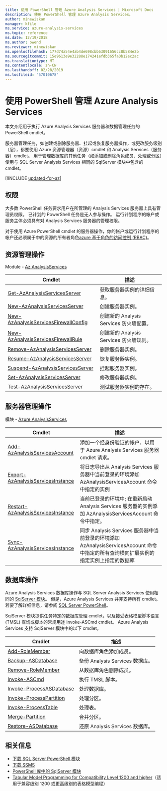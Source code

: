 ```yaml
---
title: 使用 PowerShell 管理 Azure Analysis Services | Microsoft Docs
description: 使用 PowerShell 管理 Azure Analysis Services。
author: minewiskan
manager: kfile
ms.service: azure-analysis-services
ms.topic: reference
ms.date: 12/19/2018
ms.author: owend
ms.reviewer: minewiskan
ms.openlocfilehash: 177d74a54e4ab4de698cbb63091656cc8b584e2b
ms.sourcegitcommit: 15e9613e9e32288e174241efdb365fa0b12ec2ac
ms.translationtype: MT
ms.contentlocale: zh-CN
ms.lasthandoff: 02/28/2019
ms.locfileid: "57010678"
---
```

# <a name="manage-azure-analysis-services-with-powershell"></a>使用 PowerShell 管理 Azure Analysis Services

本文介绍用于执行 Azure Analysis Services 服务器和数据管理任务的 PowerShell cmdlet。 

服务器管理任务，如创建或删除服务器、挂起或恢复服务器操作，或更改服务级别（层），都要使用 Azure 资源管理器（资源）cmdlet 和 Analysis Services（服务器）cmdlet。 用于管理数据库的其他任务（如添加或删除角色成员、处理或分区）使用与 SQL Server Analysis Services 相同的 SqlServer 模块中包含的 cmdlet。

[!INCLUDE [updated-for-az](../../includes/updated-for-az.md)]

## <a name="permissions"></a>权限

大多数 PowerShell 任务要求用户在所管理的 Analysis Services 服务器上具有管理员权限。 已计划的 PowerShell 任务是无人参与操作。 运行计划程序的帐户或服务主体必须具有对 Analysis Services 服务器的管理权限。 

对于使用 Azure PowerShell cmdlet 的服务器操作，你的帐户或运行计划程序的帐户还必须属于中的资源的所有者角色[azure 基于角色的访问控制 (RBAC)](../role-based-access-control/overview.md)。 

## <a name="resource-management-operations"></a>资源管理操作 

Module - [Az.AnalysisServices](/powershell/module/az.analysisservices)

|Cmdlet|描述| 
|------------|-----------------| 
|[Get-AzAnalysisServicesServer](/powershell/module/az.analysisservices/get-azanalysisservicesserver)|获取服务器实例的详细信息。|  
|[New-AzAnalysisServicesServer](/powershell/module/az.analysisservices/new-azanalysisservicesserver)|创建服务器实例。|   
|[New-AzAnalysisServicesFirewallConfig](/powershell/module/az.analysisservices/new-azanalysisservicesfirewallconfig)|创建新的 Analysis Services 防火墙配置。|   
|[New-AzAnalysisServicesFirewallRule](/powershell/module/az.analysisservices/new-azanalysisservicesfirewallrule)|创建新的 Analysis Services 防火墙规则。|   
|[Remove-AzAnalysisServicesServer](/powershell/module/az.analysisservices/remove-azanalysisservicesserver)|删除服务器实例。|  
|[Resume-AzAnalysisServicesServer](/powershell/module/az.analysisservices/resume-azanalysisservicesserver)|恢复服务器实例。|  
|[Suspend-AzAnalysisServicesServer](/powershell/module/az.analysisservices/suspend-azanalysisservicesserver)|挂起服务器实例。| 
|[Set-AzAnalysisServicesServer](/powershell/module/az.analysisservices/set-azanalysisservicesserver)|修改服务器实例。|   
|[Test-AzAnalysisServicesServer](/powershell/module/az.analysisservices/test-azanalysisservicesserver)|测试服务器实例的存在。| 

## <a name="server-management-operations"></a>服务器管理操作

模块 - [Azure.AnalysisServices](https://www.powershellgallery.com/packages/Azure.AnalysisServices)

|Cmdlet|描述| 
|------------|-----------------| 
|[Add-AzAnalysisServicesAccount](/powershell/module/az.analysisservices/add-AzAnalysisServicesaccount)|添加一个经身份验证的帐户，以用于 Azure Analysis Services 服务器 cmdlet 请求。| 
|[Export-AzAnalysisServicesInstance](/powershell/module/az.analysisservices/export-AzAnalysisServicesinstancelog)|将日志导出从 Analysis Services 服务器中当前登录的环境添加 AzAnalysisServicesAccount 命令中指定的实例|  
|[Restart-AzAnalysisServicesInstance](/powershell/module/az.analysisservices/restart-AzAnalysisServicesinstance)|当前已登录的环境中; 在重新启动 Analysis Services 服务器的实例添加 AzAnalysisServicesAccount 命令中指定。|  
|[Sync-AzAnalysisServicesInstance](/powershell/module/az.analysisservices/restart-AzAnalysisServicesinstance)|同步 Analysis Services 服务器中当前登录的环境添加 AzAnalysisServicesAccount 命令中指定的所有查询横向扩展实例的指定实例上指定的数据库|  

## <a name="database-operations"></a>数据库操作

Azure Analysis Services 数据库操作与 SQL Server Analysis Services 使用相同的 [SqlServer 模块](https://www.powershellgallery.com/packages/SqlServer)。 但是，Azure Analysis Services 并非支持所有 cmdlet。 若要了解详细信息，请参阅 [SQL Server PowerShell](https://docs.microsoft.com/sql/powershell/sql-server-powershell)。

SqlServer 模块提供任务特定的数据库管理 cmdlet，以及接受表格模型脚本语言 (TMSL) 查询或脚本的常规用途 Invoke-ASCmd cmdlet。 Azure Analysis Services 支持 SqlServer 模块中的以下 cmdlet。

  
|Cmdlet|描述|
|------------|-----------------| 
|[Add-RoleMember](https://docs.microsoft.com/powershell/module/sqlserver/Add-RoleMember)|向数据库角色添加成员。| 
|[Backup-ASDatabase](https://docs.microsoft.com/powershell/module/sqlserver/backup-asdatabase)|备份 Analysis Services 数据库。|  
|[Remove-RoleMember](https://docs.microsoft.com/powershell/module/sqlserver/remove-rolemember)|从数据库角色删除成员。|   
|[Invoke-ASCmd](https://docs.microsoft.com/powershell/module/sqlserver/invoke-ascmd)|执行 TMSL 脚本。|
|[Invoke-ProcessASDatabase](https://docs.microsoft.com/powershell/module/sqlserver/invoke-processasdatabase)|处理数据库。|  
|[Invoke-ProcessPartition](https://docs.microsoft.com/powershell/module/sqlserver/invoke-processpartition)|处理分区。| 
|[Invoke-ProcessTable](https://docs.microsoft.com/powershell/module/sqlserver/invoke-processtable)|处理表。|  
|[Merge-Partition](https://docs.microsoft.com/powershell/module/sqlserver/merge-partition)|合并分区。|  
|[Restore-ASDatabase](https://docs.microsoft.com/powershell/module/sqlserver/restore-asdatabase)|还原 Analysis Services 数据库。| 
  

## <a name="related-information"></a>相关信息

* [下载 SQL Server PowerShell 模块](https://docs.microsoft.com/sql/ssms/download-sql-server-ps-module)   
* [下载 SSMS](https://docs.microsoft.com/sql/ssms/download-sql-server-management-studio-ssms)   
* [PowerShell 库中的 SqlServer 模块](https://www.powershellgallery.com/packages/SqlServer)    
* [Tabular Model Programming for Compatibility Level 1200 and higher](https://msdn.microsoft.com/library/mt712541.aspx)（适用于兼容级别 1200 或更高级别的表格模型编程）
